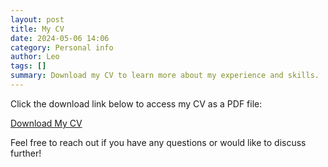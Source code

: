 ```yaml
---
layout: post
title: My CV
date: 2024-05-06 14:06
category: Personal info
author: Leo
tags: []
summary: Download my CV to learn more about my experience and skills.
---
```



Click the download link below to access my CV as a PDF file:

[Download My CV](/assets/docs/LeoGardbergCVe.pdf)

Feel free to reach out if you have any questions or would like to discuss further!
